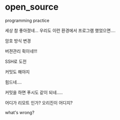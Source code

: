 # open_source
programming practice



세상 참 좋아졌네...
우리도 이런 환경에서 프로그램 했었으면....

암호 방식 변경

버젼관리 쥑이네!!!

SSH로 도전 

커밋도 해야지 

힘드네....

커밋을 하면 푸시도 같이 되네.....

어디가 리모트 인가? 오리진이 어디지?  

what's wrong?

